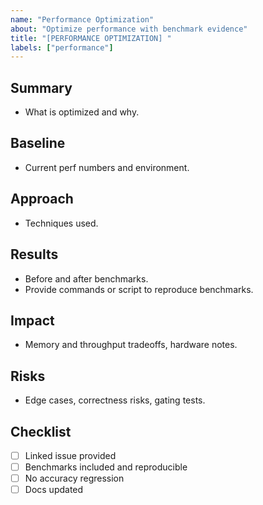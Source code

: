 ```yaml
---
name: "Performance Optimization"
about: "Optimize performance with benchmark evidence"
title: "[PERFORMANCE OPTIMIZATION] "
labels: ["performance"]
---
```


## Summary
- What is optimized and why.

## Baseline
- Current perf numbers and environment.

## Approach
- Techniques used.

## Results
- Before and after benchmarks.
- Provide commands or script to reproduce benchmarks.

## Impact
- Memory and throughput tradeoffs, hardware notes.

## Risks
- Edge cases, correctness risks, gating tests.

## Checklist
- [ ] Linked issue provided
- [ ] Benchmarks included and reproducible
- [ ] No accuracy regression
- [ ] Docs updated
